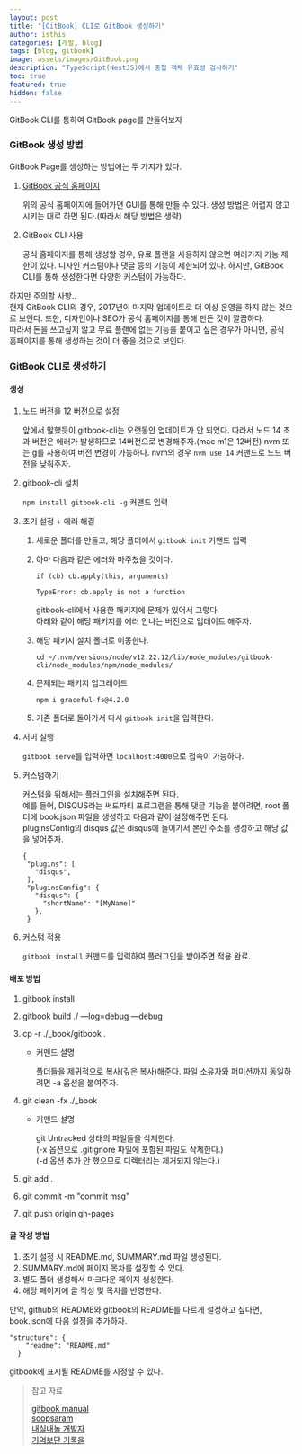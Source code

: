 ```yaml
---
layout: post
title: "[GitBook] CLI로 GitBook 생성하기"
author: isthis
categories: [개발, blog]
tags: [blog, gitbook]
image: assets/images/GitBook.png
description: "TypeScript(NestJS)에서 중첩 객체 유효성 검사하기"
toc: true
featured: true
hidden: false
---
```


GitBook CLI를 통하여 GitBook page를 만들어보자

### GitBook 생성 방법

GitBook Page를 생성하는 방법에는 두 가지가 있다.

1. [GitBook 공식 홈페이지](https://www.gitbook.com/)

   위의 공식 홈페이지에 들어가면 GUI를 통해 만들 수 있다. 생성 방법은 어렵지 않고 시키는 대로 하면 된다.(따라서 해당 방법은 생략)

2. GitBook CLI 사용

   공식 홈페이지를 통해 생성할 경우, 유료 플랜을 사용하지 않으면 여러가지 기능 제한이 있다. 디자인 커스텀이나 댓글 등의 기능이 제한되어 있다. 하지만, GitBook CLI를 통해 생성한다면 다양한 커스텀이 가능하다.

하지만 주의할 사항..\
현재 GitBook CLI의 경우, 2017년이 마지막 업데이트로 더 이상 운영을 하지 않는 것으로 보인다. 또한, 디자인이나 SEO가 공식 홈페이지를 통해 만든 것이 깔끔하다.\
따라서 돈을 쓰고싶지 않고 무료 플랜에 없는 기능을 붙이고 싶은 경우가 아니면, 공식 홈페이지를 통해 생성하는 것이 더 좋을 것으로 보인다.

### GitBook CLI로 생성하기

#### 생성

1. 노드 버전을 12 버전으로 설정

   앞에서 말했듯이 gitbook-cli는 오랫동안 업데이트가 안 되었다. 따라서 노드 14 초과 버전은 에러가 발생하므로 14버전으로 변경해주자.(mac m1은 12버전) nvm 또는 g를 사용하여 버전 변경이 가능하다. nvm의 경우 `nvm use 14` 커맨드로 노드 버전을 낮춰주자.

2. gitbook-cli 설치

   `npm install gitbook-cli -g` 커맨드 입력

3. 초기 설정 + 에러 해결

   1. 새로운 폴더를 만들고, 해당 폴더에서 `gitbook init` 커맨드 입력

   2. 아마 다음과 같은 에러와 마주쳤을 것이다.

      ```
      if (cb) cb.apply(this, arguments)

      TypeError: cb.apply is not a function
      ```

      gitbook-cli에서 사용한 패키지에 문제가 있어서 그렇다.\
      아래와 같이 해당 패키지를 에러 안나는 버전으로 업데이트 해주자.

   3. 해당 패키지 설치 폴더로 이동한다.

      `cd ~/.nvm/versions/node/v12.22.12/lib/node_modules/gitbook-cli/node_modules/npm/node_modules/`

   4. 문제되는 패키지 업그레이드

      `npm i graceful-fs@4.2.0`

   5. 기존 폴더로 돌아가서 다시 `gitbook init`을 입력한다.

4. 서버 실행

   `gitbook serve`를 입력하면 `localhost:4000`으로 접속이 가능하다.

5. 커스텀하기

   커스텀을 위해서는 플러그인을 설치해주면 된다.\
   예를 들어, DISQUS라는 써드파티 프로그램을 통해 댓글 기능을 붙이려면, root 폴더에 book.json 파일을 생성하고 다음과 같이 설정해주면 된다.\
   pluginsConfig의 disqus 값은 disqus에 들어가서 본인 주소를 생성하고 해당 값을 넣어주자.

   ```
   {
    "plugins": [
      "disqus",
    ],
    "pluginsConfig": {
      "disqus": {
        "shortName": "[MyName]"
      },
    }
   ```

6. 커스텀 적용

   `gitbook install` 커맨드를 입력하여 플러그인을 받아주면 적용 완료.

#### 배포 방법

1. gitbook install
2. gitbook build ./ —log=debug —debug
3. cp -r ./\_book/gitbook .

   - 커맨드 설명

     폴더들을 제귀적으로 복사(깊은 복사)해준다. 파일 소유자와 퍼미션까지 동일하려면 -a 옵션을 붙여주자.

4. git clean -fx ./\_book

   - 커맨드 설명

     git Untracked 상태의 파일들을 삭제한다.\
     (-x 옵션으로 .gitignore 파일에 포함된 파일도 삭제한다.)\
     (-d 옵션 추가 안 했으므로 디렉터리는 제거되지 않는다.)

5. git add .
6. git commit -m "commit msg"
7. git push origin gh-pages

#### 글 작성 방법

1. 초기 설정 시 README.md, SUMMARY.md 파일 생성된다.
2. SUMMARY.md에 페이지 목차를 설정할 수 있다.
3. 별도 폴더 생성해서 마크다운 페이지 생성한다.
4. 해당 페이지에 글 작성 및 목차를 반영한다.

만약, github의 README와 gitbook의 README를 다르게 설정하고 싶다면, book.json에 다음 설정을 추가하자.

```
"structure": {
    "readme": "README.md"
  }
```

gitbook에 표시될 README를 지정할 수 있다.

> 참고 자료
>
> [gitbook manual](https://tinydew4.gitbooks.io/gitbook/content/ko/)\
> [soopsaram](https://velog.io/@soopsaram/gitbook)\
> [내실내놀 개발자](https://vroomfan.tistory.com/50)\
> [기억보단 기록을](https://jojoldu.tistory.com/598)
